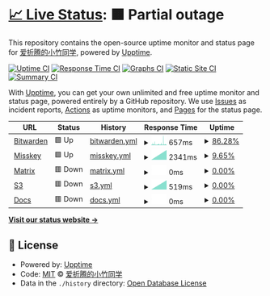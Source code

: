 # [📈 Live Status](https://status.mkacg.com): <!--live status--> **🟧 Partial outage**

This repository contains the open-source uptime monitor and status page for [爱折腾的小竹同学](https://blog.justforlxz.com), powered by [Upptime](https://github.com/upptime/upptime).

[![Uptime CI](https://github.com/justforlxz/status.mkacg.com/workflows/Uptime%20CI/badge.svg)](https://github.com/justforlxz/status.mkacg.com/actions?query=workflow%3A%22Uptime+CI%22)
[![Response Time CI](https://github.com/justforlxz/status.mkacg.com/workflows/Response%20Time%20CI/badge.svg)](https://github.com/justforlxz/status.mkacg.com/actions?query=workflow%3A%22Response+Time+CI%22)
[![Graphs CI](https://github.com/justforlxz/status.mkacg.com/workflows/Graphs%20CI/badge.svg)](https://github.com/justforlxz/status.mkacg.com/actions?query=workflow%3A%22Graphs+CI%22)
[![Static Site CI](https://github.com/justforlxz/status.mkacg.com/workflows/Static%20Site%20CI/badge.svg)](https://github.com/justforlxz/status.mkacg.com/actions?query=workflow%3A%22Static+Site+CI%22)
[![Summary CI](https://github.com/justforlxz/status.mkacg.com/workflows/Summary%20CI/badge.svg)](https://github.com/justforlxz/status.mkacg.com/actions?query=workflow%3A%22Summary+CI%22)

With [Upptime](https://upptime.js.org), you can get your own unlimited and free uptime monitor and status page, powered entirely by a GitHub repository. We use [Issues](https://github.com/justforlxz/status.mkacg.com/issues) as incident reports, [Actions](https://github.com/justforlxz/status.mkacg.com/actions) as uptime monitors, and [Pages](https://status.mkacg.com) for the status page.

<!--start: status pages-->
<!-- This summary is generated by Upptime (https://github.com/upptime/upptime) -->
<!-- Do not edit this manually, your changes will be overwritten -->
<!-- prettier-ignore -->
| URL | Status | History | Response Time | Uptime |
| --- | ------ | ------- | ------------- | ------ |
| <img alt="" src="https://icons.duckduckgo.com/ip3/bitwarden.mkacg.com.ico" height="13"> [Bitwarden](https://bitwarden.mkacg.com) | 🟩 Up | [bitwarden.yml](https://github.com/justforlxz/status.justforlxz.com/commits/HEAD/history/bitwarden.yml) | <details><summary><img alt="Response time graph" src="./graphs/bitwarden/response-time-week.png" height="20"> 657ms</summary><br><a href="https://status.justforlxz.com/history/bitwarden"><img alt="Response time 943" src="https://img.shields.io/endpoint?url=https%3A%2F%2Fraw.githubusercontent.com%2Fjustforlxz%2Fstatus.justforlxz.com%2FHEAD%2Fapi%2Fbitwarden%2Fresponse-time.json"></a><br><a href="https://status.justforlxz.com/history/bitwarden"><img alt="24-hour response time 876" src="https://img.shields.io/endpoint?url=https%3A%2F%2Fraw.githubusercontent.com%2Fjustforlxz%2Fstatus.justforlxz.com%2FHEAD%2Fapi%2Fbitwarden%2Fresponse-time-day.json"></a><br><a href="https://status.justforlxz.com/history/bitwarden"><img alt="7-day response time 657" src="https://img.shields.io/endpoint?url=https%3A%2F%2Fraw.githubusercontent.com%2Fjustforlxz%2Fstatus.justforlxz.com%2FHEAD%2Fapi%2Fbitwarden%2Fresponse-time-week.json"></a><br><a href="https://status.justforlxz.com/history/bitwarden"><img alt="30-day response time 1160" src="https://img.shields.io/endpoint?url=https%3A%2F%2Fraw.githubusercontent.com%2Fjustforlxz%2Fstatus.justforlxz.com%2FHEAD%2Fapi%2Fbitwarden%2Fresponse-time-month.json"></a><br><a href="https://status.justforlxz.com/history/bitwarden"><img alt="1-year response time 943" src="https://img.shields.io/endpoint?url=https%3A%2F%2Fraw.githubusercontent.com%2Fjustforlxz%2Fstatus.justforlxz.com%2FHEAD%2Fapi%2Fbitwarden%2Fresponse-time-year.json"></a></details> | <details><summary><a href="https://status.justforlxz.com/history/bitwarden">86.28%</a></summary><a href="https://status.justforlxz.com/history/bitwarden"><img alt="All-time uptime 97.13%" src="https://img.shields.io/endpoint?url=https%3A%2F%2Fraw.githubusercontent.com%2Fjustforlxz%2Fstatus.justforlxz.com%2FHEAD%2Fapi%2Fbitwarden%2Fuptime.json"></a><br><a href="https://status.justforlxz.com/history/bitwarden"><img alt="24-hour uptime 85.66%" src="https://img.shields.io/endpoint?url=https%3A%2F%2Fraw.githubusercontent.com%2Fjustforlxz%2Fstatus.justforlxz.com%2FHEAD%2Fapi%2Fbitwarden%2Fuptime-day.json"></a><br><a href="https://status.justforlxz.com/history/bitwarden"><img alt="7-day uptime 86.28%" src="https://img.shields.io/endpoint?url=https%3A%2F%2Fraw.githubusercontent.com%2Fjustforlxz%2Fstatus.justforlxz.com%2FHEAD%2Fapi%2Fbitwarden%2Fuptime-week.json"></a><br><a href="https://status.justforlxz.com/history/bitwarden"><img alt="30-day uptime 88.71%" src="https://img.shields.io/endpoint?url=https%3A%2F%2Fraw.githubusercontent.com%2Fjustforlxz%2Fstatus.justforlxz.com%2FHEAD%2Fapi%2Fbitwarden%2Fuptime-month.json"></a><br><a href="https://status.justforlxz.com/history/bitwarden"><img alt="1-year uptime 97.13%" src="https://img.shields.io/endpoint?url=https%3A%2F%2Fraw.githubusercontent.com%2Fjustforlxz%2Fstatus.justforlxz.com%2FHEAD%2Fapi%2Fbitwarden%2Fuptime-year.json"></a></details>
| <img alt="" src="https://icons.duckduckgo.com/ip3/mkacg.com.ico" height="13"> [Misskey](https://mkacg.com) | 🟩 Up | [misskey.yml](https://github.com/justforlxz/status.justforlxz.com/commits/HEAD/history/misskey.yml) | <details><summary><img alt="Response time graph" src="./graphs/misskey/response-time-week.png" height="20"> 2341ms</summary><br><a href="https://status.justforlxz.com/history/misskey"><img alt="Response time 1218" src="https://img.shields.io/endpoint?url=https%3A%2F%2Fraw.githubusercontent.com%2Fjustforlxz%2Fstatus.justforlxz.com%2FHEAD%2Fapi%2Fmisskey%2Fresponse-time.json"></a><br><a href="https://status.justforlxz.com/history/misskey"><img alt="24-hour response time 2341" src="https://img.shields.io/endpoint?url=https%3A%2F%2Fraw.githubusercontent.com%2Fjustforlxz%2Fstatus.justforlxz.com%2FHEAD%2Fapi%2Fmisskey%2Fresponse-time-day.json"></a><br><a href="https://status.justforlxz.com/history/misskey"><img alt="7-day response time 2341" src="https://img.shields.io/endpoint?url=https%3A%2F%2Fraw.githubusercontent.com%2Fjustforlxz%2Fstatus.justforlxz.com%2FHEAD%2Fapi%2Fmisskey%2Fresponse-time-week.json"></a><br><a href="https://status.justforlxz.com/history/misskey"><img alt="30-day response time 2341" src="https://img.shields.io/endpoint?url=https%3A%2F%2Fraw.githubusercontent.com%2Fjustforlxz%2Fstatus.justforlxz.com%2FHEAD%2Fapi%2Fmisskey%2Fresponse-time-month.json"></a><br><a href="https://status.justforlxz.com/history/misskey"><img alt="1-year response time 1218" src="https://img.shields.io/endpoint?url=https%3A%2F%2Fraw.githubusercontent.com%2Fjustforlxz%2Fstatus.justforlxz.com%2FHEAD%2Fapi%2Fmisskey%2Fresponse-time-year.json"></a></details> | <details><summary><a href="https://status.justforlxz.com/history/misskey">9.65%</a></summary><a href="https://status.justforlxz.com/history/misskey"><img alt="All-time uptime 81.91%" src="https://img.shields.io/endpoint?url=https%3A%2F%2Fraw.githubusercontent.com%2Fjustforlxz%2Fstatus.justforlxz.com%2FHEAD%2Fapi%2Fmisskey%2Fuptime.json"></a><br><a href="https://status.justforlxz.com/history/misskey"><img alt="24-hour uptime 67.56%" src="https://img.shields.io/endpoint?url=https%3A%2F%2Fraw.githubusercontent.com%2Fjustforlxz%2Fstatus.justforlxz.com%2FHEAD%2Fapi%2Fmisskey%2Fuptime-day.json"></a><br><a href="https://status.justforlxz.com/history/misskey"><img alt="7-day uptime 9.65%" src="https://img.shields.io/endpoint?url=https%3A%2F%2Fraw.githubusercontent.com%2Fjustforlxz%2Fstatus.justforlxz.com%2FHEAD%2Fapi%2Fmisskey%2Fuptime-week.json"></a><br><a href="https://status.justforlxz.com/history/misskey"><img alt="30-day uptime 0.31%" src="https://img.shields.io/endpoint?url=https%3A%2F%2Fraw.githubusercontent.com%2Fjustforlxz%2Fstatus.justforlxz.com%2FHEAD%2Fapi%2Fmisskey%2Fuptime-month.json"></a><br><a href="https://status.justforlxz.com/history/misskey"><img alt="1-year uptime 81.91%" src="https://img.shields.io/endpoint?url=https%3A%2F%2Fraw.githubusercontent.com%2Fjustforlxz%2Fstatus.justforlxz.com%2FHEAD%2Fapi%2Fmisskey%2Fuptime-year.json"></a></details>
| <img alt="" src="https://icons.duckduckgo.com/ip3/matrix.mkacg.com.ico" height="13"> [Matrix](https://matrix.mkacg.com:4433) | 🟥 Down | [matrix.yml](https://github.com/justforlxz/status.justforlxz.com/commits/HEAD/history/matrix.yml) | <details><summary><img alt="Response time graph" src="./graphs/matrix/response-time-week.png" height="20"> 0ms</summary><br><a href="https://status.justforlxz.com/history/matrix"><img alt="Response time 1284" src="https://img.shields.io/endpoint?url=https%3A%2F%2Fraw.githubusercontent.com%2Fjustforlxz%2Fstatus.justforlxz.com%2FHEAD%2Fapi%2Fmatrix%2Fresponse-time.json"></a><br><a href="https://status.justforlxz.com/history/matrix"><img alt="24-hour response time 0" src="https://img.shields.io/endpoint?url=https%3A%2F%2Fraw.githubusercontent.com%2Fjustforlxz%2Fstatus.justforlxz.com%2FHEAD%2Fapi%2Fmatrix%2Fresponse-time-day.json"></a><br><a href="https://status.justforlxz.com/history/matrix"><img alt="7-day response time 0" src="https://img.shields.io/endpoint?url=https%3A%2F%2Fraw.githubusercontent.com%2Fjustforlxz%2Fstatus.justforlxz.com%2FHEAD%2Fapi%2Fmatrix%2Fresponse-time-week.json"></a><br><a href="https://status.justforlxz.com/history/matrix"><img alt="30-day response time 0" src="https://img.shields.io/endpoint?url=https%3A%2F%2Fraw.githubusercontent.com%2Fjustforlxz%2Fstatus.justforlxz.com%2FHEAD%2Fapi%2Fmatrix%2Fresponse-time-month.json"></a><br><a href="https://status.justforlxz.com/history/matrix"><img alt="1-year response time 1284" src="https://img.shields.io/endpoint?url=https%3A%2F%2Fraw.githubusercontent.com%2Fjustforlxz%2Fstatus.justforlxz.com%2FHEAD%2Fapi%2Fmatrix%2Fresponse-time-year.json"></a></details> | <details><summary><a href="https://status.justforlxz.com/history/matrix">0.00%</a></summary><a href="https://status.justforlxz.com/history/matrix"><img alt="All-time uptime 46.77%" src="https://img.shields.io/endpoint?url=https%3A%2F%2Fraw.githubusercontent.com%2Fjustforlxz%2Fstatus.justforlxz.com%2FHEAD%2Fapi%2Fmatrix%2Fuptime.json"></a><br><a href="https://status.justforlxz.com/history/matrix"><img alt="24-hour uptime 0.00%" src="https://img.shields.io/endpoint?url=https%3A%2F%2Fraw.githubusercontent.com%2Fjustforlxz%2Fstatus.justforlxz.com%2FHEAD%2Fapi%2Fmatrix%2Fuptime-day.json"></a><br><a href="https://status.justforlxz.com/history/matrix"><img alt="7-day uptime 0.00%" src="https://img.shields.io/endpoint?url=https%3A%2F%2Fraw.githubusercontent.com%2Fjustforlxz%2Fstatus.justforlxz.com%2FHEAD%2Fapi%2Fmatrix%2Fuptime-week.json"></a><br><a href="https://status.justforlxz.com/history/matrix"><img alt="30-day uptime 0.00%" src="https://img.shields.io/endpoint?url=https%3A%2F%2Fraw.githubusercontent.com%2Fjustforlxz%2Fstatus.justforlxz.com%2FHEAD%2Fapi%2Fmatrix%2Fuptime-month.json"></a><br><a href="https://status.justforlxz.com/history/matrix"><img alt="1-year uptime 46.77%" src="https://img.shields.io/endpoint?url=https%3A%2F%2Fraw.githubusercontent.com%2Fjustforlxz%2Fstatus.justforlxz.com%2FHEAD%2Fapi%2Fmatrix%2Fuptime-year.json"></a></details>
| <img alt="" src="https://icons.duckduckgo.com/ip3/file.mkacg.com.ico" height="13"> [S3](https://file.mkacg.com) | 🟥 Down | [s3.yml](https://github.com/justforlxz/status.justforlxz.com/commits/HEAD/history/s3.yml) | <details><summary><img alt="Response time graph" src="./graphs/s3/response-time-week.png" height="20"> 519ms</summary><br><a href="https://status.justforlxz.com/history/s3"><img alt="Response time 897" src="https://img.shields.io/endpoint?url=https%3A%2F%2Fraw.githubusercontent.com%2Fjustforlxz%2Fstatus.justforlxz.com%2FHEAD%2Fapi%2Fs3%2Fresponse-time.json"></a><br><a href="https://status.justforlxz.com/history/s3"><img alt="24-hour response time 519" src="https://img.shields.io/endpoint?url=https%3A%2F%2Fraw.githubusercontent.com%2Fjustforlxz%2Fstatus.justforlxz.com%2FHEAD%2Fapi%2Fs3%2Fresponse-time-day.json"></a><br><a href="https://status.justforlxz.com/history/s3"><img alt="7-day response time 519" src="https://img.shields.io/endpoint?url=https%3A%2F%2Fraw.githubusercontent.com%2Fjustforlxz%2Fstatus.justforlxz.com%2FHEAD%2Fapi%2Fs3%2Fresponse-time-week.json"></a><br><a href="https://status.justforlxz.com/history/s3"><img alt="30-day response time 519" src="https://img.shields.io/endpoint?url=https%3A%2F%2Fraw.githubusercontent.com%2Fjustforlxz%2Fstatus.justforlxz.com%2FHEAD%2Fapi%2Fs3%2Fresponse-time-month.json"></a><br><a href="https://status.justforlxz.com/history/s3"><img alt="1-year response time 897" src="https://img.shields.io/endpoint?url=https%3A%2F%2Fraw.githubusercontent.com%2Fjustforlxz%2Fstatus.justforlxz.com%2FHEAD%2Fapi%2Fs3%2Fresponse-time-year.json"></a></details> | <details><summary><a href="https://status.justforlxz.com/history/s3">0.00%</a></summary><a href="https://status.justforlxz.com/history/s3"><img alt="All-time uptime 0.00%" src="https://img.shields.io/endpoint?url=https%3A%2F%2Fraw.githubusercontent.com%2Fjustforlxz%2Fstatus.justforlxz.com%2FHEAD%2Fapi%2Fs3%2Fuptime.json"></a><br><a href="https://status.justforlxz.com/history/s3"><img alt="24-hour uptime 0.00%" src="https://img.shields.io/endpoint?url=https%3A%2F%2Fraw.githubusercontent.com%2Fjustforlxz%2Fstatus.justforlxz.com%2FHEAD%2Fapi%2Fs3%2Fuptime-day.json"></a><br><a href="https://status.justforlxz.com/history/s3"><img alt="7-day uptime 0.00%" src="https://img.shields.io/endpoint?url=https%3A%2F%2Fraw.githubusercontent.com%2Fjustforlxz%2Fstatus.justforlxz.com%2FHEAD%2Fapi%2Fs3%2Fuptime-week.json"></a><br><a href="https://status.justforlxz.com/history/s3"><img alt="30-day uptime 0.00%" src="https://img.shields.io/endpoint?url=https%3A%2F%2Fraw.githubusercontent.com%2Fjustforlxz%2Fstatus.justforlxz.com%2FHEAD%2Fapi%2Fs3%2Fuptime-month.json"></a><br><a href="https://status.justforlxz.com/history/s3"><img alt="1-year uptime 0.00%" src="https://img.shields.io/endpoint?url=https%3A%2F%2Fraw.githubusercontent.com%2Fjustforlxz%2Fstatus.justforlxz.com%2FHEAD%2Fapi%2Fs3%2Fuptime-year.json"></a></details>
| <img alt="" src="https://icons.duckduckgo.com/ip3/docs.mkacg.com.ico" height="13"> [Docs](https://docs.mkacg.com) | 🟥 Down | [docs.yml](https://github.com/justforlxz/status.justforlxz.com/commits/HEAD/history/docs.yml) | <details><summary><img alt="Response time graph" src="./graphs/docs/response-time-week.png" height="20"> 0ms</summary><br><a href="https://status.justforlxz.com/history/docs"><img alt="Response time 227" src="https://img.shields.io/endpoint?url=https%3A%2F%2Fraw.githubusercontent.com%2Fjustforlxz%2Fstatus.justforlxz.com%2FHEAD%2Fapi%2Fdocs%2Fresponse-time.json"></a><br><a href="https://status.justforlxz.com/history/docs"><img alt="24-hour response time 0" src="https://img.shields.io/endpoint?url=https%3A%2F%2Fraw.githubusercontent.com%2Fjustforlxz%2Fstatus.justforlxz.com%2FHEAD%2Fapi%2Fdocs%2Fresponse-time-day.json"></a><br><a href="https://status.justforlxz.com/history/docs"><img alt="7-day response time 0" src="https://img.shields.io/endpoint?url=https%3A%2F%2Fraw.githubusercontent.com%2Fjustforlxz%2Fstatus.justforlxz.com%2FHEAD%2Fapi%2Fdocs%2Fresponse-time-week.json"></a><br><a href="https://status.justforlxz.com/history/docs"><img alt="30-day response time 0" src="https://img.shields.io/endpoint?url=https%3A%2F%2Fraw.githubusercontent.com%2Fjustforlxz%2Fstatus.justforlxz.com%2FHEAD%2Fapi%2Fdocs%2Fresponse-time-month.json"></a><br><a href="https://status.justforlxz.com/history/docs"><img alt="1-year response time 227" src="https://img.shields.io/endpoint?url=https%3A%2F%2Fraw.githubusercontent.com%2Fjustforlxz%2Fstatus.justforlxz.com%2FHEAD%2Fapi%2Fdocs%2Fresponse-time-year.json"></a></details> | <details><summary><a href="https://status.justforlxz.com/history/docs">0.00%</a></summary><a href="https://status.justforlxz.com/history/docs"><img alt="All-time uptime 77.89%" src="https://img.shields.io/endpoint?url=https%3A%2F%2Fraw.githubusercontent.com%2Fjustforlxz%2Fstatus.justforlxz.com%2FHEAD%2Fapi%2Fdocs%2Fuptime.json"></a><br><a href="https://status.justforlxz.com/history/docs"><img alt="24-hour uptime 0.00%" src="https://img.shields.io/endpoint?url=https%3A%2F%2Fraw.githubusercontent.com%2Fjustforlxz%2Fstatus.justforlxz.com%2FHEAD%2Fapi%2Fdocs%2Fuptime-day.json"></a><br><a href="https://status.justforlxz.com/history/docs"><img alt="7-day uptime 0.00%" src="https://img.shields.io/endpoint?url=https%3A%2F%2Fraw.githubusercontent.com%2Fjustforlxz%2Fstatus.justforlxz.com%2FHEAD%2Fapi%2Fdocs%2Fuptime-week.json"></a><br><a href="https://status.justforlxz.com/history/docs"><img alt="30-day uptime 0.00%" src="https://img.shields.io/endpoint?url=https%3A%2F%2Fraw.githubusercontent.com%2Fjustforlxz%2Fstatus.justforlxz.com%2FHEAD%2Fapi%2Fdocs%2Fuptime-month.json"></a><br><a href="https://status.justforlxz.com/history/docs"><img alt="1-year uptime 77.89%" src="https://img.shields.io/endpoint?url=https%3A%2F%2Fraw.githubusercontent.com%2Fjustforlxz%2Fstatus.justforlxz.com%2FHEAD%2Fapi%2Fdocs%2Fuptime-year.json"></a></details>

<!--end: status pages-->

[**Visit our status website →**](https://status.mkacg.com)

## 📄 License

- Powered by: [Upptime](https://github.com/upptime/upptime)
- Code: [MIT](./LICENSE) © [爱折腾的小竹同学](https://blog.justforlxz.com)
- Data in the `./history` directory: [Open Database License](https://opendatacommons.org/licenses/odbl/1-0/)
